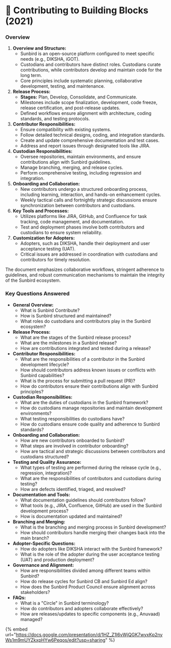 # 🧊 Contributing to Building Blocks (2021)

### Overview

1. **Overview and Structure:**
   * Sunbird is an open-source platform configured to meet specific needs (e.g., DIKSHA, iGOT).
   * Custodians and contributors have distinct roles. Custodians curate contributions, while contributors develop and maintain code for the long term.
   * Core principles include systematic planning, collaborative development, testing, and maintenance.
2. **Release Process:**
   * **Stages:** Plan, Develop, Consolidate, and Communicate.
   * Milestones include scope finalization, development, code freeze, release certification, and post-release updates.
   * Defined workflows ensure alignment with architecture, coding standards, and testing protocols.
3. **Contributor Responsibilities:**
   * Ensure compatibility with existing systems.
   * Follow detailed technical designs, coding, and integration standards.
   * Create and update comprehensive documentation and test cases.
   * Address and report issues through designated tools like JIRA.
4. **Custodian Responsibilities:**
   * Oversee repositories, maintain environments, and ensure contributions align with Sunbird guidelines.
   * Manage branching, merging, and release cycles.
   * Perform comprehensive testing, including regression and integration.
5. **Onboarding and Collaboration:**
   * New contributors undergo a structured onboarding process, including learning, interaction, and hands-on enhancement cycles.
   * Weekly tactical calls and fortnightly strategic discussions ensure synchronization between contributors and custodians.
6. **Key Tools and Processes:**
   * Utilizes platforms like JIRA, GitHub, and Confluence for task tracking, code management, and documentation.
   * Test and deployment phases involve both contributors and custodians to ensure system reliability.
7. **Customization for Adopters:**
   * Adopters, such as DIKSHA, handle their deployment and user acceptance testing (UAT).
   * Critical issues are addressed in coordination with custodians and contributors for timely resolution.

The document emphasizes collaborative workflows, stringent adherence to guidelines, and robust communication mechanisms to maintain the integrity of the Sunbird ecosystem.



### Key Questions Answered

* **General Overview:**
  * What is Sunbird Contribute?
  * How is Sunbird structured and maintained?
  * What roles do custodians and contributors play in the Sunbird ecosystem?
* **Release Process:**
  * What are the stages of the Sunbird release process?
  * What are the milestones in a Sunbird release?
  * How are contributions integrated and tested during a release?
* **Contributor Responsibilities:**
  * What are the responsibilities of a contributor in the Sunbird development lifecycle?
  * How should contributors address known issues or conflicts with Sunbird capabilities?
  * What is the process for submitting a pull request (PR)?
  * How do contributors ensure their contributions align with Sunbird principles?
* **Custodian Responsibilities:**
  * What are the duties of custodians in the Sunbird framework?
  * How do custodians manage repositories and maintain development environments?
  * What testing responsibilities do custodians have?
  * How do custodians ensure code quality and adherence to Sunbird standards?
* **Onboarding and Collaboration:**
  * How are new contributors onboarded to Sunbird?
  * What steps are involved in contributor onboarding?
  * How are tactical and strategic discussions between contributors and custodians structured?
* **Testing and Quality Assurance:**
  * What types of testing are performed during the release cycle (e.g., regression, integration)?
  * What are the responsibilities of contributors and custodians during testing?
  * How are defects identified, triaged, and resolved?
* **Documentation and Tools:**
  * What documentation guidelines should contributors follow?
  * What tools (e.g., JIRA, Confluence, GitHub) are used in the Sunbird development process?
  * How is documentation updated and maintained?
* **Branching and Merging:**
  * What is the branching and merging process in Sunbird development?
  * How should contributors handle merging their changes back into the main branch?
* **Adopter-Specific Questions:**
  * How do adopters like DIKSHA interact with the Sunbird framework?
  * What is the role of the adopter during the user acceptance testing (UAT) and production deployment?
* **Governance and Alignment:**
  * How are responsibilities divided among different teams within Sunbird?
  * How do release cycles for Sunbird CB and Sunbird Ed align?
  * How does the Sunbird Product Council ensure alignment across stakeholders?
* **FAQs:**
  * What is a "Circle" in Sunbird terminology?
  * How do contributors and adopters collaborate effectively?
  * How are releases/updates to specific components (e.g., Anuvaad) managed?

{% embed url="https://docs.google.com/presentation/d/1HZ_Z1I6vWjQGK7wyxKp2nyWs1m9mUYZkxpHYw6Peqos/edit?usp=sharing" %}
